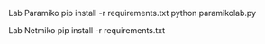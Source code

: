 Lab Paramiko
pip install -r requirements.txt
python paramikolab.py

Lab Netmiko
pip install -r requirements.txt